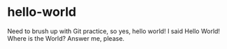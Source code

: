 # hello-world
Need to brush up with Git practice, so yes, hello world!
I said Hello World! Where is the World? Answer me, please.
